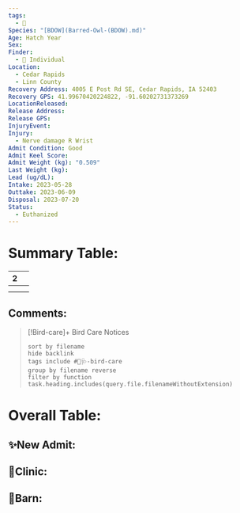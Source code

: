```yaml
---
tags:
  - 🦅
Species: "[BDOW](Barred-Owl-(BDOW).md)"
Age: Hatch Year
Sex: 
Finder:
  - 🧑 Individual
Location:
  - Cedar Rapids
  - Linn County
Recovery Address: 4005 E Post Rd SE, Cedar Rapids, IA 52403
Recovery GPS: 41.99670420224822, -91.60202731373269
LocationReleased: 
Release Address: 
Release GPS: 
InjuryEvent: 
Injury:
  - Nerve damage R Wrist
Admit Condition: Good
Admit Keel Score: 
Admit Weight (kg): "0.509"
Last Weight (kg): 
Lead (ug/dL): 
Intake: 2023-05-28
Outtake: 2023-06-09
Disposal: 2023-07-20
Status:
  - Euthanized
---
```


# Summary Table:

<div><table class="dataview table-view-table"><thead class="table-view-thead"><tr class="table-view-tr-header"><th class="table-view-th"><span></span><span class="dataview small-text">2</span></th><th class="table-view-th"><span></span></th></tr></thead><tbody class="table-view-tbody"><tr><td><span></span></td><td><span></span></td></tr><tr><td><span></span></td><td><span></span></td></tr></tbody></table></div>

## Comments:

> [!Bird-care]+ Bird Care Notices
>   ```tasks 
>   sort by filename
>   hide backlink
>   tags include #🦅🩺-bird-care 
>   group by filename reverse
>   filter by function task.heading.includes(query.file.filenameWithoutExtension)
>   ```

# Overall Table:

## ✨New Admit:



## 🏥Clinic:



## 🏡Barn:


